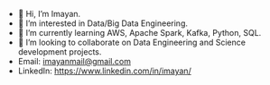 - 👋 Hi, I’m Imayan.
- 👀 I’m interested in Data/Big Data Engineering.
- 🌱 I’m currently learning AWS, Apache Spark, Kafka, Python, SQL.
- 💞️ I’m looking to collaborate on Data Engineering and Science development projects. 
- Email: imayanmail@gmail.com
- LinkedIn: https://www.linkedin.com/in/imayan/

